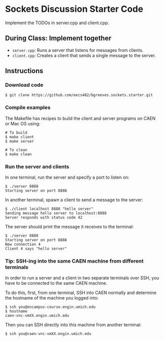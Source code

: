 # Sockets Discussion Starter Code

Implement the TODOs in server.cpp and client.cpp.

## During Class: Implement together

- `server.cpp`: Runs a server that listens for messages from clients.
- `client.cpp`: Creates a client that sends a single message to the server.

## Instructions

### Download code

```
$ git clone https://github.com/eecs482/bgreeves.sockets.starter.git
```

### Compile examples

The Makefile has recipes to build the client and server programs on CAEN or Mac OS using:

```
# To build
$ make client
$ make server

# To clean
$ make clean
``` 

### Run the server and clients

In one terminal, run the server and specify a port to listen on:

```
$ ./server 8888
Starting server on port 8888
```

In another terminal, spawn a client to send a message to the server:

```
$ ./client localhost 8888 "hello server"
Sending message hello server to localhost:8888
Server responds with status code 42
```

The server should print the message it receives to the terminal:

```
$ ./server 8888
Starting server on port 8888
New connection 4
Client 4 says "hello server"
```

### Tip: SSH-ing into the same CAEN machine from different terminals

In order to run a server and a client in two separate terminals over SSH, you have to be connected to the same CAEN machine.

To do this, first, from one terminal, SSH into CAEN normally and determine the hostname of the machine you logged into:

```
$ ssh you@oncampus-course.engin.umich.edu
$ hostname
caen-vnc-vmXX.engin.umich.edu
```

Then you can SSH directly into this machine from another terminal:

```
$ ssh you@caen-vnc-vmXX.engin.umich.edu
```
